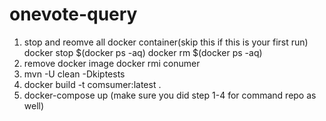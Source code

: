 # onevote-query


1. stop and reomve all docker container(skip this if this is your first run)
   docker stop $(docker ps -aq)
   docker rm $(docker ps -aq)
2. remove docker image
  docker rmi conumer
3. mvn -U clean -Dkiptests
4. docker build -t comsumer:latest .
5. docker-compose up (make sure you did step 1-4 for command repo as well)
